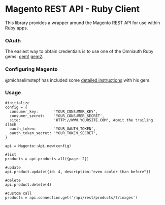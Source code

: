 Magento REST API - Ruby Client
================================


This library provides a wrapper around the Magento REST API for use within
Ruby apps.

### OAuth
The easiest way to obtain credentials is to use one of the Omniauth Ruby gems: [gem1](https://github.com/Contiamo/omniauth-magento) [gem2](https://github.com/Zookal/omniauth-magento). 

### Configuring Magento
@michaelimstepf has included some [detailed instructions](https://github.com/Zookal/omniauth-magento) with his gem.


### Usage
```
#initialize
config = {
  consumer_key:       'YOUR_CONSUMER_KEY',
  consumer_secret:    'YOUR_CONSUMER_SECRET',
  site:               'HTTP://WWW.YOURSITE.COM', #omit the trailing slash
  oauth_token:        'YOUR_OAUTH_TOKEN',
  oauth_token_secret: 'YOUR_TOKEN_SECRET',
}

api = Magento::Api.new(config)

#list
products = api.products.all({page: 2})

#update
api.product.update({id: 4, description:"even cooler than before"})

#delete
api.product.delete(4)

#custom call
products = api.connection.get('/api/rest/products/7/images')
```
